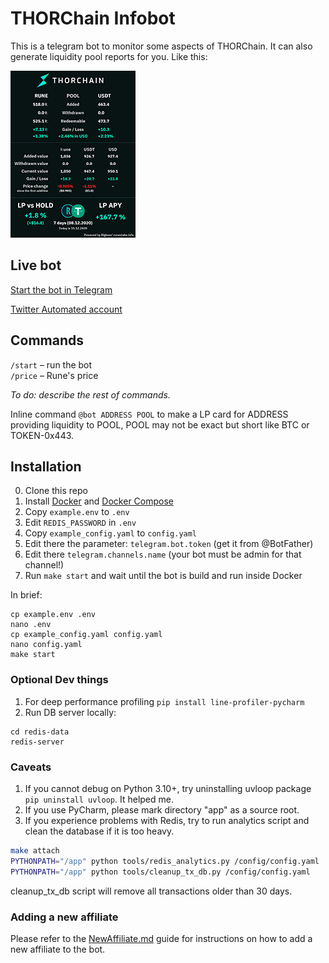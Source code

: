 # THORChain Infobot

This is a telegram bot to monitor some aspects of THORChain. It can also generate liquidity pool reports for you. Like
this:

[![Report](docs/misc/example_report_thumbnail.png)](https://raw.githubusercontent.com/tirinox/thorchainmonitorbot/master/misc/example_report.jpeg)

## Live bot

[Start the bot in Telegram](https://t.me/thor_infobot)

[Twitter Automated account](https://twitter.com/THOR_InfoBot)

## Commands

```/start``` – run the bot  
```/price``` – Rune's price

*To do: describe the rest of commands.*

Inline command `@bot ADDRESS POOL` to make a LP card for ADDRESS providing liquidity to POOL, POOL may not be exact but
short like BTC or TOKEN-0x443.

## Installation

0. Clone this repo
1. Install [Docker](https://docs.docker.com/engine/install/)
   and [Docker Compose](https://docs.docker.com/compose/install/)
2. Copy `example.env` to `.env`
3. Edit `REDIS_PASSWORD` in `.env`
4. Copy `example_config.yaml` to `config.yaml`
5. Edit there the parameter: `telegram.bot.token` (get it from @BotFather)
6. Edit there `telegram.channels.name` (your bot must be admin for that channel!)
7. Run `make start` and wait until the bot is build and run inside Docker

In brief:

```
cp example.env .env
nano .env
cp example_config.yaml config.yaml
nano config.yaml
make start
```

### Optional Dev things

1. For deep performance profiling
`pip install line-profiler-pycharm`
2. Run DB server locally:
```
cd redis-data 
redis-server
```


### Caveats

1. If you cannot debug on Python 3.10+, try uninstalling uvloop package `pip uninstall uvloop`. It helped me.
2. If you use PyCharm, please mark directory "app" as a source root.
3. If you experience problems with Redis, try to run analytics script and clean the database if it is too heavy.
```bash
make attach
PYTHONPATH="/app" python tools/redis_analytics.py /config/config.yaml
PYTHONPATH="/app" python tools/cleanup_tx_db.py /config/config.yaml
```

cleanup_tx_db script will remove all transactions older than 30 days.

### Adding a new affiliate

Please refer to the [NewAffiliate.md](docs/NewAffiliate.md) guide for instructions on how to add a new affiliate to the bot.